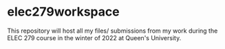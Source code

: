 # elec279workspace
This repository will host all my files/ submissions from my work during the ELEC 279 course in the winter of 2022
at Queen's University.
